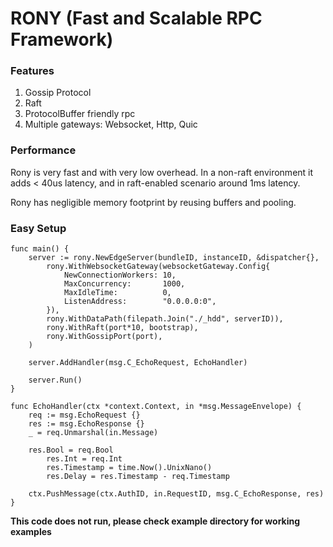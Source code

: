 # RONY  **(Fast and Scalable RPC Framework)**

### Features
1. Gossip Protocol
2. Raft
3. ProtocolBuffer friendly rpc
4. Multiple gateways: Websocket, Http, Quic


### Performance
Rony is very fast and with very low overhead. In a non-raft environment it adds < 40us latency, and
in raft-enabled scenario around 1ms latency.

Rony has negligible memory footprint by reusing buffers and pooling.

### Easy Setup
```
func main() {
    server := rony.NewEdgeServer(bundleID, instanceID, &dispatcher{},
    	rony.WithWebsocketGateway(websocketGateway.Config{
    		NewConnectionWorkers: 10,
    		MaxConcurrency:       1000,
    		MaxIdleTime:          0,
    		ListenAddress:        "0.0.0.0:0",
    	}),
    	rony.WithDataPath(filepath.Join("./_hdd", serverID)),
    	rony.WithRaft(port*10, bootstrap),
    	rony.WithGossipPort(port),
    )
 
    server.AddHandler(msg.C_EchoRequest, EchoHandler)
    
    server.Run()
}

func EchoHandler(ctx *context.Context, in *msg.MessageEnvelope) {
    req := msg.EchoRequest {}
    res := msg.EchoResponse {}
    _ = req.Unmarshal(in.Message)

    res.Bool = req.Bool
    	res.Int = req.Int
    	res.Timestamp = time.Now().UnixNano()
    	res.Delay = res.Timestamp - req.Timestamp
    
    ctx.PushMessage(ctx.AuthID, in.RequestID, msg.C_EchoResponse, res)
}
```
**This code does not run, please check example directory for working examples**


